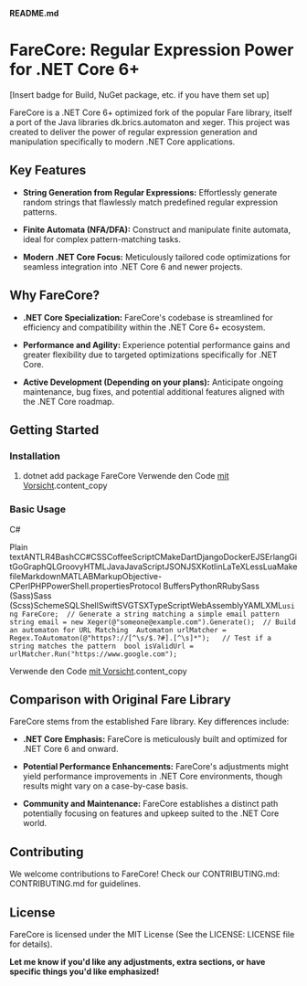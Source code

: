 **README.md**

FareCore: Regular Expression Power for .NET Core 6+
===================================================

\[Insert badge for Build, NuGet package, etc. if you have them set up\]

FareCore is a .NET Core 6+ optimized fork of the popular Fare library, itself a port of the Java libraries dk.brics.automaton and xeger. This project was created to deliver the power of regular expression generation and manipulation specifically to modern .NET Core applications.

Key Features
------------

*   **String Generation from Regular Expressions:** Effortlessly generate random strings that flawlessly match predefined regular expression patterns.
    
*   **Finite Automata (NFA/DFA):** Construct and manipulate finite automata, ideal for complex pattern-matching tasks.
    
*   **Modern .NET Core Focus:** Meticulously tailored code optimizations for seamless integration into .NET Core 6 and newer projects.
    

Why FareCore?
-------------

*   **.NET Core Specialization:** FareCore's codebase is streamlined for efficiency and compatibility within the .NET Core 6+ ecosystem.
    
*   **Performance and Agility:** Experience potential performance gains and greater flexibility due to targeted optimizations specifically for .NET Core.
    
*   **Active Development (Depending on your plans):** Anticipate ongoing maintenance, bug fixes, and potential additional features aligned with the .NET Core roadmap.
    

Getting Started
---------------

### Installation

1.  dotnet add package FareCore Verwende den Code [mit Vorsicht](/faq#coding).content\_copy
    

### Basic Usage

C#

Plain textANTLR4BashCC#CSSCoffeeScriptCMakeDartDjangoDockerEJSErlangGitGoGraphQLGroovyHTMLJavaJavaScriptJSONJSXKotlinLaTeXLessLuaMakefileMarkdownMATLABMarkupObjective-CPerlPHPPowerShell.propertiesProtocol BuffersPythonRRubySass (Sass)Sass (Scss)SchemeSQLShellSwiftSVGTSXTypeScriptWebAssemblyYAMLXML`using FareCore;  // Generate a string matching a simple email pattern  string email = new Xeger(@"someone@example.com").Generate();  // Build an automaton for URL Matching  Automaton urlMatcher = Regex.ToAutomaton(@"https?://[^\s/$.?#].[^\s]*");   // Test if a string matches the pattern  bool isValidUrl = urlMatcher.Run("https://www.google.com");` 

Verwende den Code [mit Vorsicht](/faq#coding).content\_copy

Comparison with Original Fare Library
-------------------------------------

FareCore stems from the established Fare library. Key differences include:

*   **.NET Core Emphasis:** FareCore is meticulously built and optimized for .NET Core 6 and onward.
    
*   **Potential Performance Enhancements:** FareCore's adjustments might yield performance improvements in .NET Core environments, though results might vary on a case-by-case basis.
    
*   **Community and Maintenance:** FareCore establishes a distinct path potentially focusing on features and upkeep suited to the .NET Core world.
    

Contributing
------------

We welcome contributions to FareCore! Check our CONTRIBUTING.md: CONTRIBUTING.md for guidelines.

License
-------

FareCore is licensed under the MIT License (See the LICENSE: LICENSE file for details).

**Let me know if you'd like any adjustments, extra sections, or have specific things you'd like emphasized!**